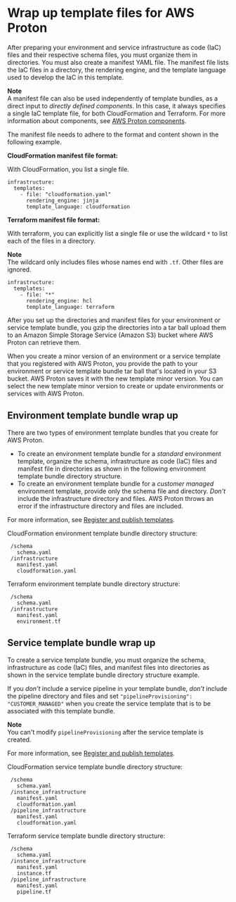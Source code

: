 # Wrap up template files for AWS Proton<a name="ag-wrap-up"></a>

After preparing your environment and service infrastructure as code \(IaC\) files and their respective schema files, you must organize them in directories\. You must also create a manifest YAML file\. The manifest file lists the IaC files in a directory, the rendering engine, and the template language used to develop the IaC in this template\.

**Note**  
A manifest file can also be used independently of template bundles, as a direct input to *directly defined components*\. In this case, it always specifies a single IaC template file, for both CloudFormation and Terraform\. For more information about components, see [AWS Proton components](ag-components.md)\.

The manifest file needs to adhere to the format and content shown in the following example\.

**CloudFormation manifest file format:**

With CloudFormation, you list a single file\.

```
infrastructure:
  templates:
    - file: "cloudformation.yaml"
      rendering_engine: jinja
      template_language: cloudformation
```

**Terraform manifest file format:**

With terraform, you can explicitly list a single file or use the wildcard `*` to list each of the files in a directory\.

**Note**  
The wildcard only includes files whose names end with `.tf`\. Other files are ignored\.

```
infrastructure:
  templates:
    - file: "*"
      rendering_engine: hcl
      template_language: terraform
```

 After you set up the directories and manifest files for your environment or service template bundle, you gzip the directories into a tar ball upload them to an Amazon Simple Storage Service \(Amazon S3\) bucket where AWS Proton can retrieve them\.

When you create a minor version of an environment or a service template that you registered with AWS Proton, you provide the path to your environment or service template bundle tar ball that's located in your S3 bucket\. AWS Proton saves it with the new template minor version\. You can select the new template minor version to create or update environments or services with AWS Proton\.

## Environment template bundle wrap up<a name="environment-wrap-up"></a>

There are two types of environment template bundles that you create for AWS Proton\.
+ To create an environment template bundle for a *standard* environment template, organize the schema, infrastructure as code \(IaC\) files and manifest file in directories as shown in the following environment template bundle directory structure\.
+ To create an environment template bundle for a *customer managed* environment template, provide only the schema file and directory\. *Don't* include the infrastructure directory and files\. AWS Proton throws an error if the infrastructure directory and files are included\.

For more information, see [Register and publish templates](template-create.md)\.

CloudFormation environment template bundle directory structure:

```
 /schema
   schema.yaml
 /infrastructure
   manifest.yaml
   cloudformation.yaml
```

Terraform environment template bundle directory structure:

```
 /schema
   schema.yaml
 /infrastructure
   manifest.yaml
   environment.tf
```

## Service template bundle wrap up<a name="service-wrap-up"></a>

To create a service template bundle, you must organize the schema, infrastructure as code \(IaC\) files, and manifest files into directories as shown in the service template bundle directory structure example\.

If you *don’t* include a service pipeline in your template bundle, *don't* include the pipeline directory and files and set `"pipelineProvisioning": "CUSTOMER_MANAGED"` when you create the service template that is to be associated with this template bundle\.

**Note**  
You can't modify `pipelineProvisioning` after the service template is created\.

For more information, see [Register and publish templates](template-create.md)\.

CloudFormation service template bundle directory structure:

```
 /schema
   schema.yaml
 /instance_infrastructure
   manifest.yaml
   cloudformation.yaml
 /pipeline_infrastructure
   manifest.yaml
   cloudformation.yaml
```

Terraform service template bundle directory structure:

```
 /schema
   schema.yaml
 /instance_infrastructure
   manifest.yaml
   instance.tf
 /pipeline_infrastructure
   manifest.yaml
   pipeline.tf
```